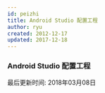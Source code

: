 ```yaml
---
id: peizhi
title: Android Studio 配置工程
author: ryu
created: 2012-12-17
updated: 2017-12-18
---
```


### Android Studio 配置工程
最后更新时间: 2018年03月08日
